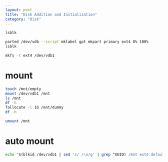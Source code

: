 ```yaml
---
layout: post
title: "Disk Addition and Initialization"
category: "Disk"
---
```


```sh
lsblk
```

```sh
parted /dev/vdb --script mklabel gpt mkpart primary ext4 0% 100%
lsblk

mkfs -t ext4 /dev/vdb1
```

# mount

```sh
touch /mnt/empty
mount /dev/vdb1 /mnt
ls /mnt
df -h
fallocate -l 1G /mnt/dummy
df -h

umount /mnt
```

# auto mount

```sh
echo "$(blkid /dev/vdb1 | sed 's/ /\n/g' | grep ^UUID) /mnt ext4 defaults,nofail 0 1" >> /etc/fstab
```

